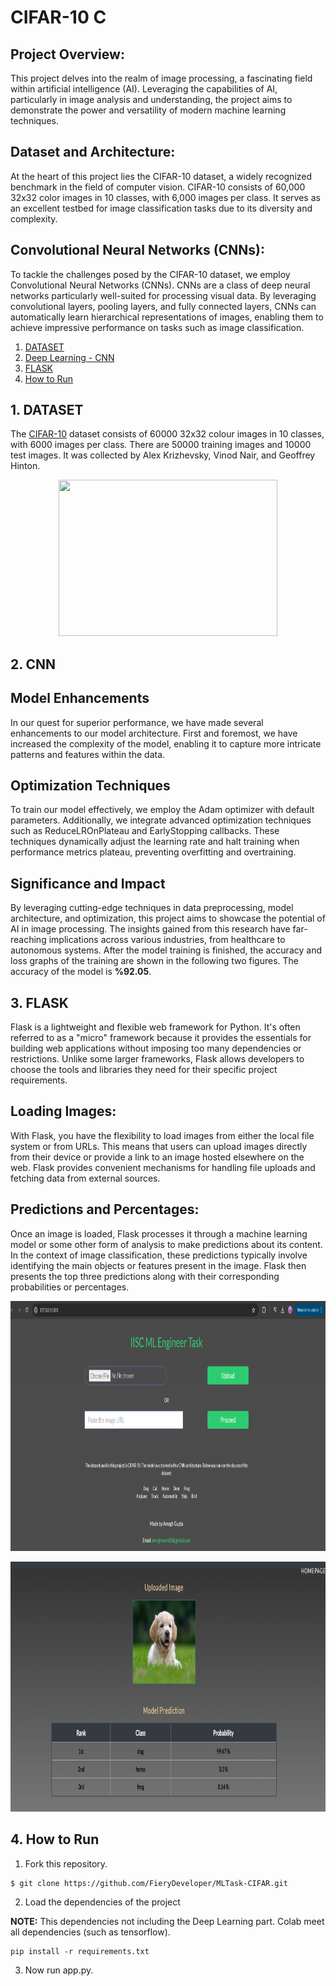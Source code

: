 # CIFAR-10 C


## Project Overview:
This project delves into the realm of image processing, a fascinating field within artificial intelligence (AI). Leveraging the capabilities of AI, particularly in image analysis and understanding, the project aims to demonstrate the power and versatility of modern machine learning techniques.

## Dataset and Architecture:
At the heart of this project lies the CIFAR-10 dataset, a widely recognized benchmark in the field of computer vision. CIFAR-10 consists of 60,000 32x32 color images in 10 classes, with 6,000 images per class. It serves as an excellent testbed for image classification tasks due to its diversity and complexity.

## Convolutional Neural Networks (CNNs):
To tackle the challenges posed by the CIFAR-10 dataset, we employ Convolutional Neural Networks (CNNs). CNNs are a class of deep neural networks particularly well-suited for processing visual data. By leveraging convolutional layers, pooling layers, and fully connected layers, CNNs can automatically learn hierarchical representations of images, enabling them to achieve impressive performance on tasks such as image classification.

1. [ DATASET ](#DATASET)
2. [ Deep Learning - CNN ](#DeepLearning-CNN)
3. [ FLASK ](#FLASK)
4. [ How to Run ](#HowtoRun)

<a name="DATASET"></a>
## 1. DATASET
The [CIFAR-10](https://www.cs.toronto.edu/~kriz/cifar.html) dataset consists of 60000 32x32 colour images in 10 classes, with 6000 images per class. There are 50000 training images and 10000 test images. It was collected by Alex Krizhevsky, Vinod Nair, and Geoffrey Hinton.

<p align="center">
<img src="https://user-images.githubusercontent.com/81585804/176235421-94e66358-a64d-4de9-b30f-67057755cf70.png" width="350" height="250">
</p>

<a name="DeepLearning-CNN"></a>
## 2. CNN 
## Model Enhancements
In our quest for superior performance, we have made several enhancements to our model architecture. First and foremost, we have increased the complexity of the model, enabling it to capture more intricate patterns and features within the data.

## Optimization Techniques
To train our model effectively, we employ the Adam optimizer with default parameters. Additionally, we integrate advanced optimization techniques such as ReduceLROnPlateau and EarlyStopping callbacks. These techniques dynamically adjust the learning rate and halt training when performance metrics plateau, preventing overfitting and overtraining.

## Significance and Impact
By leveraging cutting-edge techniques in data preprocessing, model architecture, and optimization, this project aims to showcase the potential of AI in image processing. The insights gained from this research have far-reaching implications across various industries, from healthcare to autonomous systems.
After the model training is finished, the accuracy and loss graphs of the training are shown in the following two figures. The accuracy of the model is **%92.05**.


<a name="FLASK"></a>
## 3. FLASK
Flask is a lightweight and flexible web framework for Python. It's often referred to as a "micro" framework because it provides the essentials for building web applications without imposing too many dependencies or restrictions. Unlike some larger frameworks, Flask allows developers to choose the tools and libraries they need for their specific project requirements.

## Loading Images:
With Flask, you have the flexibility to load images from either the local file system or from URLs. This means that users can upload images directly from their device or provide a link to an image hosted elsewhere on the web. Flask provides convenient mechanisms for handling file uploads and fetching data from external sources.

## Predictions and Percentages:
Once an image is loaded, Flask processes it through a machine learning model or some other form of analysis to make predictions about its content. In the context of image classification, these predictions typically involve identifying the main objects or features present in the image. Flask then presents the top three predictions along with their corresponding probabilities or percentages.

<p align="center">
<img src="pic1.png" width="700" height="400">
</p>

<p align="center">
<img src="pic2.png" width="700" height="400">
</p>

<a name="HowtoRun"></a>
## 4. How to Run


1. Fork this repository.
 ```console
$ git clone https://github.com/FieryDeveloper/MLTask-CIFAR.git

```

2. Load the dependencies of the project

**NOTE:** This dependencies not including the Deep Learning part. Colab meet all dependencies (such as tensorflow).

 ```console
pip install -r requirements.txt
```

3. Now run app.py. 
